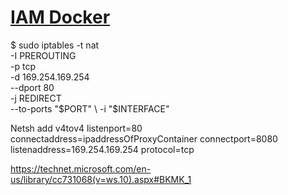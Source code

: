 
# [IAM Docker](https://github.com/swipely/iam-docker)

$ sudo iptables -t nat \
                -I PREROUTING \
                -p tcp \
                -d 169.254.169.254 \
                --dport 80 \
                -j REDIRECT \
                --to-ports "$PORT" \
                -i "$INTERFACE"
                
                
 Netsh add v4tov4 listenport=80 connectaddress=ipaddressOfProxyContainer 
                 connectport=8080  listenaddress=169.254.169.254 protocol=tcp

https://technet.microsoft.com/en-us/library/cc731068(v=ws.10).aspx#BKMK_1
